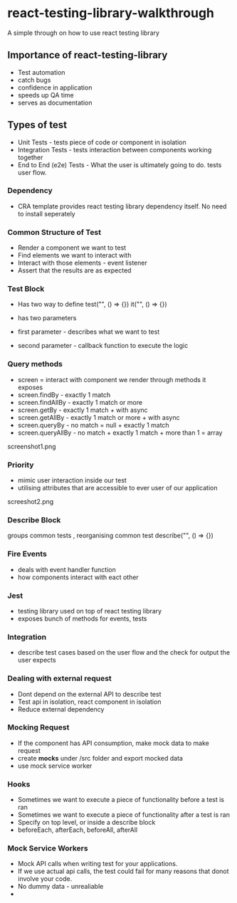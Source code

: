 # react-testing-library-walkthrough

A simple through on how to use react testing library

## Importance of react-testing-library

- Test automation
- catch bugs
- confidence in application
- speeds up QA time
- serves as documentation

## Types of test

- Unit Tests - tests piece of code or component in isolation
- Integration Tests - tests interaction between components working together
- End to End (e2e) Tests - What the user is ultimately going to do. tests user flow.

### Dependency

- CRA template provides react testing library dependency itself. No need to install seperately

### Common Structure of Test

- Render a component we want to test
- Find elements we want to interact with
- Interact with those elements - event listener
- Assert that the results are as expected

### Test Block

- Has two way to define
  test("", () => {})
  it("", () => {})

- has two parameters
- first parameter - describes what we want to test
- second parameter - callback function to execute the logic

### Query methods

- screen = interact with component we render through methods it exposes
- screen.findBy - exactly 1 match
- screen.findAllBy - exactly 1 match or more
- screen.getBy - exactly 1 match + with async
- screen.getAllBy - exactly 1 match or more + with async
- screen.queryBy - no match = null + exactly 1 match
- screen.queryAllBy - no match + exactly 1 match + more than 1 = array

screenshot1.png

### Priority

- mimic user interaction inside our test
- utilising attributes that are accessible to ever user of our application

screeshot2.png

### Describe Block

groups common tests , reorganising common test
describe("", () => {})

### Fire Events

- deals with event handler function
- how components interact with eact other

### Jest

- testing library used on top of react testing library
- exposes bunch of methods for events, tests

### Integration

- describe test cases based on the user flow and the check for output the user expects

### Dealing with external request

- Dont depend on the external API to describe test
- Test api in isolation, react component in isolation
- Reduce external dependency

### Mocking Request

- If the component has API consumption, make mock data to make request
- create **mocks** under /src folder and export mocked data
- use mock service worker

### Hooks

- Sometimes we want to execute a piece of functionality before a test is ran
- Sometimes we want to execute a piece of functionality after a test is ran
- Specify on top level, or inside a describe block
- beforeEach, afterEach, beforeAll, afterAll

### Mock Service Workers

- Mock API calls when writing test for your applications.
- If we use actual api calls, the test could fail for many reasons that donot involve your code.
- No dummy data - unrealiable
-
